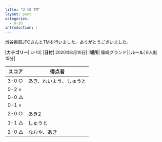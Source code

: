 ```yaml
---
title: "U-10 TM"
layout: post
categories:
  - U-10
introduction: |
---
```


渋谷東部JFCさんとTMを行いました。ありがとうございました。  

|**カテゴリー**| U-10|
|**日付**| 2020年8月10日|
|**場所**| 篠崎グランド|
|**ルール**| 8人制15分|

|スコア|得点者|
|---|----|
|3-0 ○|あき、れいよう、しゅうと|
|0-2 ×||
|0-0 △||
|0-1 ×||
|2-0 ○|あき2|
|1-1 △|しゅうと|
|2-0 △|なおや、あき|
